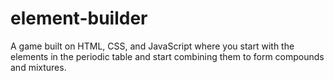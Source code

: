 # element-builder
A game built on HTML, CSS, and JavaScript where you start with the elements in the periodic table and start combining them to form compounds and mixtures.
